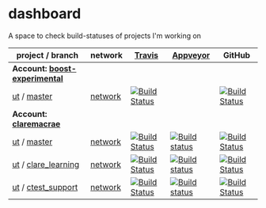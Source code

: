 <a id="top"></a>
# dashboard
A space to check build-statuses of projects I'm working on

| project / branch | network | [Travis](https://travis-ci.com/claremacrae/) | [Appveyor](https://ci.appveyor.com/projects) | GitHub |
|  --- | --- | --- | --- | --- |
| **Account: [boost-experimental](https://github.com/boost-experimental?tab=repositories)** |
| [ut](https://github.com/boost-experimental/ut/) / [master](https://github.com/boost-experimental/ut/commits/master) | [network](https://github.com/boost-experimental/ut/network) | [![Build Status](https://api.travis-ci.org/boost-experimental/ut.svg?branch=master)](https://travis-ci.org/boost-experimental/ut/branches) | ` ` | [![Build Status](https://github.com/boost-experimental/ut/workflows/build/badge.svg?branch=master)](https://github.com/boost-experimental/ut/actions?query=branch%3Amaster) |
| **Account: [claremacrae](https://github.com/claremacrae?tab=repositories)** |
| [ut](https://github.com/claremacrae/ut/) / [master](https://github.com/claremacrae/ut/commits/master) | [network](https://github.com/claremacrae/ut/network) | [![Build Status](https://travis-ci.com/claremacrae/ut.svg?branch=master)](https://travis-ci.com/claremacrae/ut/branches) | [![Build status](https://ci.appveyor.com/api/projects/status/ab4jv9x8kveev0n4/branch/master?svg=true)](https://ci.appveyor.com/project/claremacrae/ut/branch/master) | [![Build Status](https://github.com/claremacrae/ut/workflows/build/badge.svg?branch=master)](https://github.com/claremacrae/ut/actions?query=branch%3Amaster) |
| [ut](https://github.com/claremacrae/ut/) / [clare_learning](https://github.com/claremacrae/ut/commits/clare_learning) | [network](https://github.com/claremacrae/ut/network) | [![Build Status](https://travis-ci.com/claremacrae/ut.svg?branch=clare_learning)](https://travis-ci.com/claremacrae/ut/branches) | [![Build status](https://ci.appveyor.com/api/projects/status/ab4jv9x8kveev0n4/branch/clare_learning?svg=true)](https://ci.appveyor.com/project/claremacrae/ut/branch/clare_learning) | [![Build Status](https://github.com/claremacrae/ut/workflows/build/badge.svg?branch=clare_learning)](https://github.com/claremacrae/ut/actions?query=branch%3Aclare_learning) |
| [ut](https://github.com/claremacrae/ut/) / [ctest_support](https://github.com/claremacrae/ut/commits/ctest_support) | [network](https://github.com/claremacrae/ut/network) | [![Build Status](https://travis-ci.com/claremacrae/ut.svg?branch=ctest_support)](https://travis-ci.com/claremacrae/ut/branches) | [![Build status](https://ci.appveyor.com/api/projects/status/ab4jv9x8kveev0n4/branch/ctest_support?svg=true)](https://ci.appveyor.com/project/claremacrae/ut/branch/ctest_support) | [![Build Status](https://github.com/claremacrae/ut/workflows/build/badge.svg?branch=ctest_support)](https://github.com/claremacrae/ut/actions?query=branch%3Actest_support) |
